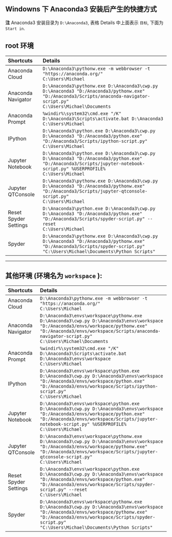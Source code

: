 ## Windowns 下 Anaconda3 安装后产生的快捷方式

**注** Anaconda3 安装目录为 `D:\Anaconda3`,
表格 Details 中上面表示 `目标`, 下面为 `Start in`.

## root 环境

| Shortcuts             | Details                                                                                                                                                                           |
| :----                 | :----                                                                                                                                                                             |
| Anaconda Cloud        | `D:\Anaconda3\pythonw.exe -m webbrowser -t "https://anaconda.org/"` <br> `C:\Users\Michael`                                                                                       |
| Anaconda Navigator    | `D:\Anaconda3\pythonw.exe D:\Anaconda3\cwp.py D:\Anaconda3 "D:/Anaconda3/pythonw.exe" "D:/Anaconda3/Scripts/anaconda-navigator-script.py"` <br> `C:\Users\Michael\Documents`      |
| Anaconda Prompt       | `%windir%\system32\cmd.exe "/K" D:\Anaconda3\Scripts\activate.bat D:\Anaconda3` <br> `C:\Users\Michael`                                                                           |
| IPython               | `D:\Anaconda3\python.exe D:\Anaconda3\cwp.py D:\Anaconda3 "D:/Anaconda3/python.exe" "D:/Anaconda3/Scripts/ipython-script.py"` <br> `C:\Users\Michael`                             |
| Jupyter Notebook      | `D:\Anaconda3\python.exe D:\Anaconda3\cwp.py D:\Anaconda3 "D:/Anaconda3/python.exe" "D:/Anaconda3/Scripts/jupyter-notebook-script.py" %USERPROFILE%` <br> `C:\Users\Michael`      |
| Jupyter QTConsole     | `D:\Anaconda3\pythonw.exe D:\Anaconda3\cwp.py D:\Anaconda3 "D:/Anaconda3/pythonw.exe" "D:/Anaconda3/Scripts/jupyter-qtconsole-script.py"` <br> `C:\Users\Michael`                 |
| Reset Spyder Settings | `D:\Anaconda3\python.exe D:\Anaconda3\cwp.py D:\Anaconda3 "D:/Anaconda3/python.exe" "D:/Anaconda3/Scripts/spyder-script.py" --reset` <br> `C:\Users\Michael`                      |
| Spyder                | `D:\Anaconda3\pythonw.exe D:\Anaconda3\cwp.py D:\Anaconda3 "D:/Anaconda3/pythonw.exe" "D:/Anaconda3/Scripts/spyder-script.py"` <br> `"C:\Users\Michael\Documents\Python Scripts"` |

---

## 其他环境 (环境名为 `workspace` ):

| Shortcuts             | Details                                                                                                                                                                                                                                  |
| :----                 | :----                                                                                                                                                                                                                                    |
| Anaconda Cloud        | `D:\Anaconda3\pythonw.exe -m webbrowser -t "https://anaconda.org/"` <br> `C:\Users\Michael`                                                                                                                                              |
| Anaconda Navigator    | `D:\Anaconda3\envs\workspace\pythonw.exe D:\Anaconda3\cwp.py D:\Anaconda3\envs\workspace "D:/Anaconda3/envs/workspace/pythonw.exe" "D:/Anaconda3/envs/workspace/Scripts/anaconda-navigator-script.py"` <br> `C:\Users\Michael\Documents` |
| Anaconda Prompt       | `%windir%\system32\cmd.exe "/K" D:\Anaconda3\Scripts\activate.bat D:\Anaconda3\envs\workspace` <br> `C:\Users\Michael`                                                                                                                   |
| IPython               | `D:\Anaconda3\envs\workspace\python.exe D:\Anaconda3\cwp.py D:\Anaconda3\envs\workspace "D:/Anaconda3/envs/workspace/python.exe" "D:/Anaconda3/envs/workspace/Scripts/ipython-script.py"` <br> `C:\Users\Michael`                        |
| Jupyter Notebook      | `D:\Anaconda3\envs\workspace\python.exe D:\Anaconda3\cwp.py D:\Anaconda3\envs\workspace "D:/Anaconda3/envs/workspace/python.exe" "D:/Anaconda3/envs/workspace/Scripts/jupyter-notebook-script.py" %USERPROFILE%` <br> `C:\Users\Michael`                                                             |
| Jupyter QTConsole     | `D:\Anaconda3\envs\workspace\pythonw.exe D:\Anaconda3\cwp.py D:\Anaconda3\envs\workspace "D:/Anaconda3/envs/workspace/pythonw.exe" "D:/Anaconda3/envs/workspace/Scripts/jupyter-qtconsole-script.py"` <br> `C:\Users\Michael`                                                                        |
| Reset Spyder Settings | `D:\Anaconda3\envs\workspace\python.exe D:\Anaconda3\cwp.py D:\Anaconda3\envs\workspace "D:/Anaconda3/envs/workspace/python.exe" "D:/Anaconda3/envs/workspace/Scripts/spyder-script.py" --reset` <br> `C:\Users\Michael`                                                                             |
| Spyder                | `D:\Anaconda3\envs\workspace\pythonw.exe D:\Anaconda3\cwp.py D:\Anaconda3\envs\workspace "D:/Anaconda3/envs/workspace/pythonw.exe" "D:/Anaconda3/envs/workspace/Scripts/spyder-script.py"` <br> `"C:\Users\Michael\Documents\Python Scripts"`                                                        |
